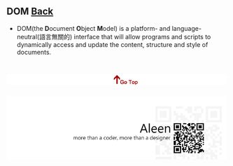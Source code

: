 ## DOM [Back](./../HTML.md)

- DOM(the **D**ocument **O**bject **M**odel) is a platform- and language-neutral(語言無關的) interface that will allow programs and scripts to dynamically access and update the content, structure and style of documents.

<a href="#" style="left:200px;"><img src="./../../../pic/gotop.png"></a>
=====
<a href="http://aleen42.github.io/" target="_blank" ><img src="./../../../pic/tail.gif"></a>
